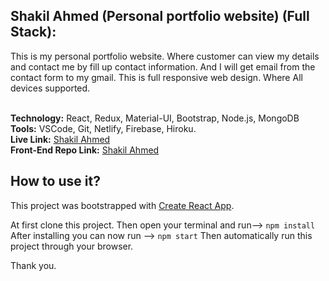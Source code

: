 
## Shakil Ahmed (Personal portfolio website) (Full Stack):
This is my personal portfolio website. Where customer can view my details and contact me by fill up contact information. And I will get email from the contact form to my gmail. This is full responsive web design. Where All devices supported.<br/><br/>


**Technology:** React, Redux, Material-UI, Bootstrap, Node.js, MongoDB<br/>
**Tools:** VSCode, Git, Netlify, Firebase, Hiroku.<br/>
**Live Link:** [Shakil Ahmed](https://www.shakilcse.me/ "Shakil Ahmed")<br/>
**Front-End Repo Link:** [Shakil Ahmed](https://github.com/shakil1206/shakil-ahmed "Shakil Ahmed")<br/>


## How to use it?

This project was bootstrapped with [Create React App](https://github.com/facebook/create-react-app).

At first clone this project. Then open your terminal and run--> `npm install` After installing you can now run --> `npm start` Then automatically run this project through your browser.

Thank you.


